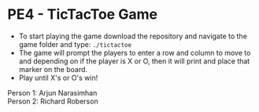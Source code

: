 # PE4 - TicTacToe Game
- To start playing the game download the repository and navigate to the game folder and type: ```./tictactoe```
- The game will prompt the players to enter a row and column to move to and depending on if the player is X or O, then it will print and place that marker on the board.
- Play until X's or O's win!

Person 1: Arjun Narasimhan<br/>
Person 2: Richard Roberson